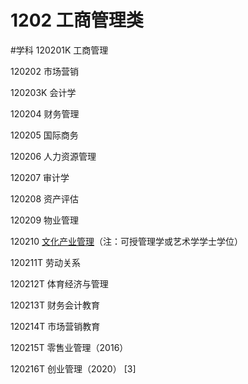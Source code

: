 # 1202 工商管理类
#学科
120201K 工商管理

120202 市场营销

120203K 会计学

120204 财务管理

120205 国际商务

120206 人力资源管理

120207 审计学

120208 资产评估

120209 物业管理

120210 [文化产业管理](https://baike.baidu.com/item/%E6%96%87%E5%8C%96%E4%BA%A7%E4%B8%9A%E7%AE%A1%E7%90%86/10760452)（注：可授管理学或艺术学学士学位）

120211T 劳动关系

120212T 体育经济与管理

120213T 财务会计教育

120214T 市场营销教育

120215T 零售业管理（2016）

120216T 创业管理（2020） [3]
